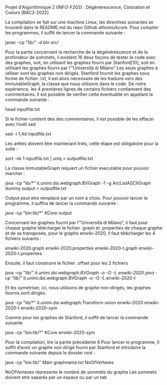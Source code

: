 Projet d'Algorithmique 2 (INFO-F203) : Dégénérescence, Coloration et Coeurs [BAC2-2022] 

La compilation se fait sur une machine Linux, les directives suivantes se trouvent dans le README.md
du repo Github athomo/kcore.
Pour compiler les programmes, il suffit de lancer la commande suivante :

javac -cp "lib/*" -d bin src/*

Pour la partie concernant la recherche de la dégénérescence et de la profondeur de sommets, il existent
16
deux façons de tester le code avec des graphes, soit, en utilisant les graphes fourni par Stanford[10],
soit en utilisant les graphes fourni par l’”Università di Milano” Les seuls graphes à utiliser
sont les graphes non dirigés.
Stanford fournit les graphes sous forme de fichier .txt, il est alors nécessaire de les traduire vers des ImmutableGraph,
la classe que nous utilisons dans le code. De notre expérience, les 4 premières lignes de
certains fichiers contiennent des commentaires. Il est possible de vérifier cette éventualité en appelant
la commande suivante :

head inputfile.txt

Si le fichier contient des des commentaires, il est possible de les effacer avec l’outil sed

sed -i 1,4d inputfile.txt

Les arêtes doivent être maintenant triés, cette étape est obligatoire pour la suite :

sort -nk 1 inputfile.txt | uniq > outputfile.txt

La classe ImmutableGraph requiert un fichier executable pour pouvoir marcher :

java -cp ”lib/*” it.unimi.dsi.webgraph.BVGraph -1 -g ArcListASCIIGraph dummy output < outputfile.txt

Output peut etre remplacé par un nom à choix. Pour pouvoir lancer le programme, il suffira de lancer
la commande suivante :

java -cp "bin:lib/*" KCore output

Concernant les graphes fourni par l’”Università di Milano”, il faut pour chaque graphe télécharger le
fichier .graph et .properties de chaque graphe et de sa transposée, pour le graphe enwiki-2020, il faut
télécharger les 4 fichiers suivants :

enwiki-2020.graph
enwiki-2020.properties
enwiki-2020-t.graph
enwiki-2020-t.properties

Ensuite, il faut construire le fichier .offset pour les 2 fichiers

java -cp "lib/*" it.unimi.dsi.webgraph.BVGraph -o -O -L enwiki-2020
java -cp "lib/*" it.unimi.dsi.webgraph.BVGraph -o -O -L enwiki-2020-t

Et les symetriser, ici, nous utilisons de graphe non-dirigés, les graphes fournis sont dirigés.

java -cp "lib/*" it.unimi.dsi.webgraph.Transform union enwiki-2020 enwiki-2020-t enwiki-2020-sym

Comme pour les graphes de Stanford, il suffit de lancer la commande suivante

java -cp "bin:lib/*" KCore enwiki-2020-sym


Pour la compilation, lire la partie précedente 8 Pour lancer le programme, il suffit d’avoir un graphe
non dirigé fourni par Stanford et introduire la commande suivante depuis le dossier root :

java -cp "bin:lib/" Main graphname.txt NoOfVertexes

NoOfVertexes répresente le nombre de sommets du graphe
Les sommets doivent etre separés par un espace ou par un tab
